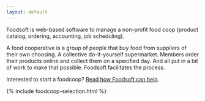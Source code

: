 ```yaml
---
layout: default
---
```

Foodsoft is web-based software to manage a non-profit food coop (product
catalog, ordering, accounting, job scheduling).

A food cooperative is a group of people that buy food from suppliers of their
own choosing. A collective do-it-yourself supermarket. Members order their
products online and collect them on a specified day. And all put in a bit of
work to make that possible. Foodsoft facilitates the process.

Interested to start a foodcoop?
[Read how Foodsoft can help](https://github.com/foodcoops/foodsoft/wiki/For-foodcoops).

{% include foodcoop-selection.html %}
